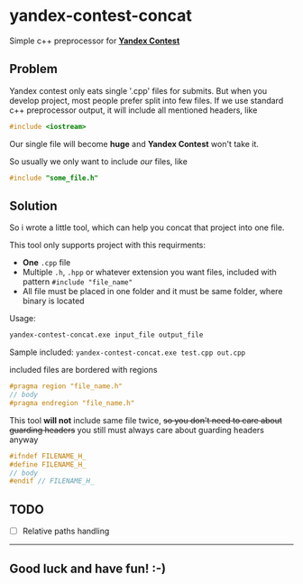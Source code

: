 # yandex-contest-concat

Simple c++ preprocessor for [**Yandex Contest**](https://contest.yandex.ru/contest)

## Problem

Yandex contest only eats single '.cpp' files for submits. But when you develop project, most people prefer split into few files.
If we use standard c++ preprocessor output, it will include all mentioned headers, like

```c++
#include <iostream>
```

Our single file will become **huge** and **Yandex Contest** won't take it.

So usually we only want to include *our* files, like

```c++
#include "some_file.h"
```

## Solution

So i wrote a little tool, which can help you concat that project into one file.

This tool only supports project with this requirments:

* **One** `.cpp` file
* Multiple `.h`, `.hpp` or whatever extension you want files, included with pattern `#include "file_name"`
* All file must be placed in one folder and it must be same folder, where binary is located

Usage:

```cmd
yandex-contest-concat.exe input_file output_file
```

Sample included: `yandex-contest-concat.exe test.cpp out.cpp`

included files are bordered with regions

```c++
#pragma region "file_name.h"
// body
#pragma endregion "file_name.h"
```

This tool **will not** include same file twice, ~~so you don't need to care about guarding headers~~ you still must always care about guarding headers anyway

```c++
#ifndef FILENAME_H_
#define FILENAME_H_
// body
#endif // FILENAME_H_
```

## TODO

* [ ] Relative paths handling

___

## Good luck and have fun! :-)
